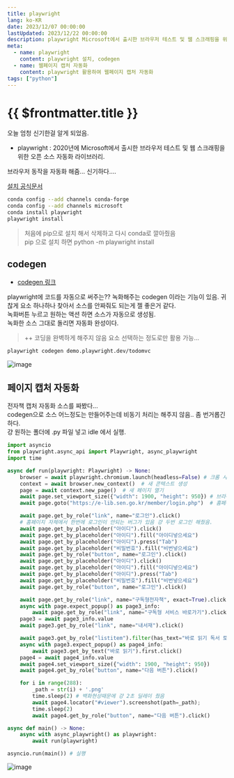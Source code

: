 ```yaml
---
title: playwright
lang: ko-KR
date: 2023/12/07 00:00:00
lastUpdated: 2023/12/22 00:00:00
description: playwright Microsoft에서 출시한 브라우저 테스트 및 웹 스크래핑을 위한 오픈 소스 자동화 라이브러리 브라우저 동작을 자동화 해줌... 신기하다....playwright에 코드를 자동으로 써주는?? 녹화해주는 codegen 이라는 기능이 있음. 귀찮게 요소 하나하나 찾아서 소스를 안짜줘도 되는게 젤 좋은거 같다.  녹화버튼 누르고 원하는 액션 하면 소스가 자동으로 생성됨.  녹화한 소스 그대로 돌리면 자동화 완성이다.
meta:
  - name: playwright
    content: playwright 설치, codegen
  - name: 웹페이지 캡처 자동화
    content: playwright 활용하여 웹페이지 캡처 자동화
tags: ["python"]
---
```


# {{ $frontmatter.title }}

오늘 엄청 신기한걸 알게 되었음.

- playwright : 2020년에 Microsoft에서 출시한 브라우저 테스트 및 웹 스크래핑을 위한 오픈 소스 자동화 라이브러리.

브라우저 동작을 자동화 해줌... 신기하다....

[설치 공식문서](https://playwright.dev/python/docs/intro)

```sh
conda config --add channels conda-forge
conda config --add channels microsoft
conda install playwright
playwright install
```

> 처음에 pip으로 설치 해서 삭제하고 다시 conda로 깔아줬음  
> pip 으로 설치 하면 python -m playwright install

## codegen

- [codegen 링크](https://playwright.dev/python/docs/codegen)

playwright에 코드를 자동으로 써주는?? 녹화해주는 codegen 이라는 기능이 있음.
귀찮게 요소 하나하나 찾아서 소스를 안짜줘도 되는게 젤 좋은거 같다.  
녹화버튼 누르고 원하는 액션 하면 소스가 자동으로 생성됨.  
녹화한 소스 그대로 돌리면 자동화 완성이다.

> ++ 코딩을 완벽하게 해주지 않음 요소 선택하는 정도로만 활용 가능...

```sh
playwright codegen demo.playwright.dev/todomvc
```

![image](~@image/16.jpg)

## 페이지 캡처 자동화

전자책 캡처 자동화 소스를 짜봤다...  
codegen으로 소스 어느정도는 만들어주는데 비동기 처리는 해주지 않음.. 좀 번거롭긴 하다.  
걍 원하는 폴더에 .py 파일 넣고 idle 에서 실행.

```py
import asyncio
from playwright.async_api import Playwright, async_playwright
import time

async def run(playwright: Playwright) -> None:
    browser = await playwright.chromium.launch(headless=False) # 크롬 사용
    context = await browser.new_context()  # 새 콘텍스트 생성
    page = await context.new_page()  # 새 페이지 열기
    await page.set_viewport_size({"width": 1900, "height": 950}) # 브라우저 사이즈 설정
    await page.goto("https://e-lib.sen.go.kr/member/login.php")  # 홈페이지로 이동

    await page.get_by_role("link", name="로그인").click()
    # 홈페이지 자체에서 한번에 로그인이 안되는 버그가 있음 걍 두번 로그인 해줬음.
    await page.get_by_placeholder("아이디").click()
    await page.get_by_placeholder("아이디").fill("아이디넣으세요")
    await page.get_by_placeholder("아이디").press("Tab")
    await page.get_by_placeholder("비밀번호").fill("비번넣으세요")
    await page.get_by_role("button", name="로그인").click()
    await page.get_by_placeholder("아이디").click()
    await page.get_by_placeholder("아이디").fill("아이디넣으세요")
    await page.get_by_placeholder("아이디").press("Tab")
    await page.get_by_placeholder("비밀번호").fill("비번넣으세요")
    await page.get_by_role("button", name="로그인").click()

    await page.get_by_role("link", name="구독형전자책", exact=True).click()
    async with page.expect_popup() as page3_info:
        await page.get_by_role("link", name="구독형 서비스 바로가기").click()
    page3 = await page3_info.value
    await page3.get_by_role("link", name="내서재").click()

    await page3.get_by_role("listitem").filter(has_text="바로 읽기 독서 토론 가기 삭제 바로 읽기 상세 보기 현장에서 바로 써먹는 리액트 with 타입스크립트 김정헌").locator("img").nth(1).click()
    async with page3.expect_popup() as page4_info:
        await page3.get_by_text("바로 읽기").first.click()
    page4 = await page4_info.value
    await page4.set_viewport_size({"width": 1900, "height": 950})
    await page4.get_by_role("button", name="다음 버튼").click()

    for i in range(288):
        _path = str(i) + '.png'
        time.sleep(2) # 백화현상때문에 걍 2초 딜레이 줬음
        await page4.locator("#viewer").screenshot(path=_path);
        time.sleep(2)
        await page4.get_by_role("button", name="다음 버튼").click()

async def main() -> None:
    async with async_playwright() as playwright:
    	await run(playwright)

asyncio.run(main()) # 실행
```

![image](~@image/19.jpg)
